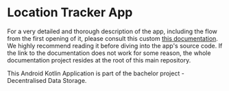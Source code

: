 # Location Tracker App

For a very detailed and thorough description of the app, including the flow from the first opening of it, please consult this custom [this documentation](https://marekstef.github.io/storage-system-documentation/docs/example-apps/location-tracker/walkthrough). We highly recommend reading it before diving into the app's source code. If the link to the documentation does not work for some reason, the whole documentation project resides at the root of this main repository.

This Android Kotlin Application is part of the bachelor project - Decentralised Data Storage.

